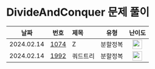 # DivideAndConquer 문제 풀이

|    날짜    |                      번호                       | 제목                              |       유형       |                                       난이도                                       |
| :--------: | :---------------------------------------------: | :-------------------------------- | :--------------: | :--------------------------------------------------------------------------------: |
| 2024.02.14 | [1074](https://www.acmicpc.net/problem/1074)    | Z	                                |   분할정복  | <img height="25px" width="25px" src="https://static.solved.ac/tier_small/10.svg"/>  |
| 2024.02.14 | [1992](https://www.acmicpc.net/problem/1992)    | 쿼드트리                             	|   분할정복  | <img height="25px" width="25px" src="https://static.solved.ac/tier_small/12.svg"/>  |

